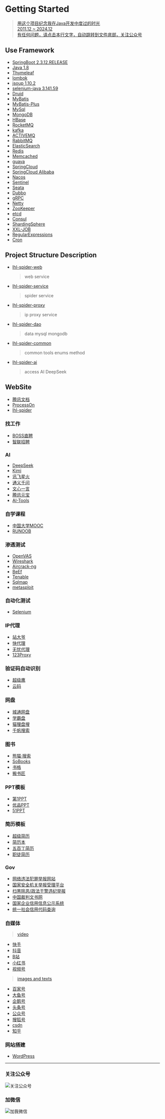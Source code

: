 # Getting Started
  > [用这个项目纪念我在Java开发中度过的时光](#getting-started)\
  > [2011.12  ~ 2024.12](#getting-started)\
  > [有任何问题，请点击本行文字，自动跳转到文件底部，关注公众号](#关注公众号)
## Use Framework
* [SpringBoot 2.3.12.RELEASE](https://spring.io/projects/spring-boot)
* [Java 1.8](https://www.oracle.com/java/technologies/downloads/#java8)
* [Thymeleaf](https://www.thymeleaf.org/)
* [lombok](https://projectlombok.org/)
* [jsoup 1.10.2](https://jsoup.org/)
* [selenium-java 3.141.59](https://www.selenium.dev/)
* [Druid](https://druid.apache.org/)
* [MyBatis](https://blog.mybatis.org/)
* [MyBatis-Plus](https://baomidou.com/)
* [MySql](https://dev.mysql.com/downloads/mysql/)
* [MongoDB](https://www.mongodb.com/try/download/community)
* [HBase](https://hbase.apache.org/)
* [RocketMQ](https://rocketmq.apache.org/)
* [kafka](https://kafka.apache.org/)
* [ACTIVEMQ](https://activemq.apache.org/)
* [RabbitMQ](https://www.rabbitmq.com/)
* [ElasticSearch](https://www.elastic.co/cn/elasticsearch)
* [Redis](https://redis.io/)
* [Memcached](https://memcached.org/)
* [guava](https://github.com/google/guava)
* [SpringCloud](https://spring.io/projects/spring-cloud)
* [SpringCloud Alibaba](https://github.com/alibaba/spring-cloud-alibaba)
* [Nacos](https://nacos.io/)
* [Sentinel](https://sentinelguard.io/zh-cn/)
* [Seata](https://seata.apache.org/)
* [Dubbo](https://cn.dubbo.apache.org/zh-cn/)
* [gRPC](https://grpc.io/)
* [Netty](https://netty.io/)
* [ZooKeeper](https://zookeeper.apache.org/index.html)
* [etcd](https://etcd.io/)
* [Consul](https://www.consul.io/)
* [ShardingSphere](https://shardingsphere.apache.org/)
* [XXL-JOB](https://www.xuxueli.com/xxl-job/)
* [RegularExpressions](RegularExpressions.md)
* [Cron](Cron.md)
## Project Structure Description
* [lhl-spider-web]()
    > web service
* [lhl-spider-service]()
    > spider service
* [lhl-spider-proxy]()
    > ip proxy service
* [lhl-spider-dao]()
    > data mysql mongodb
* [lhl-spider-common]()
    > common tools enums method
* [lhl-spider-ai]()
    > access AI  DeepSeek

## WebSite
* [腾讯文档](https://docs.qq.com/)
* [ProcessOn](https://www.processon.com/)
* [lhl-spider](https://github.com/mirror-lhl/lhl-spider)
### 找工作
* [BOSS直聘](https://www.zhipin.com/)
* [智联招聘](https://www.zhaopin.com/)
### AI
* [DeepSeek](https://deepseek.com/)
* [Kimi](https://www.moonshot.cn/)
* [讯飞星火](https://xinghuo.xfyun.cn/)
* [通义千问](https://tongyi.aliyun.com/)
* [文心一言](https://yiyan.baidu.com/)
* [腾讯元宝](https://yuanbao.tencent.com/)
* [AI-Tools](https://ai-bot.cn/)
### 自学课程
* [中国大学MOOC](https://www.icourse163.org/)
* [RUNOOB](https://www.runoob.com/)
### 渗透测试
* [OpenVAS](https://www.openvas.org/)
* [Wireshark](https://www.wireshark.org/)
* [Aircrack-ng](https://www.aircrack-ng.org/)
* [BeEf](https://beefproject.com/)
* [Tenable](https://www.tenable.com/try)
* [Sqlmap](https://sqlmap.org/)
* [metasploit](https://www.metasploit.com/)
### 自动化测试
* [Selenium](https://www.selenium.dev/)
### IP代理
* [站大爷](https://www.zdaye.com/)
* [快代理](https://www.kuaidaili.com/)
* [无忧代理](https://www.data5u.com/)
* [123Proxy](https://www.123proxy.cn/)
### 验证码自动识别
* [超级鹰](https://www.chaojiying.com/)
* [云码](https://www.jfbym.com/)
### 网盘
* [城通网盘](https://union.ctfile.com/)
* [学霸盘](https://www.xuebapan.com/)
* [猫狸盘搜](https://www.alipansou.com/)
* [千帆搜索](https://pan.qianfan.app/)
### 图书
* [熊猫·搜索](https://xmsoushu.com/)
* [SoBooks](https://sobooks.cc/)
* [书格](https://www.shuge.org/)
* [搬书匠](http://www.banshujiang.cn/)
### PPT模板
* [第1PPT](https://www.1ppt.com/)
* [优品PPT](https://www.ypppt.com/)
* [51PPT](https://www.51pptmoban.com/)
### 简历模板
* [超级简历](https://www.wondercv.com/)
* [简历本](https://www.jianliben.com/)
* [五百丁简历](https://www.500d.me/)
* [职徒简历](https://www.52cv.com/)
### Gov
* [网络违法犯罪举报网站](https://cyberpolice.mps.gov.cn/)
* [国家安全机关举报受理平台](https://www.12339.gov.cn/)
* [扫黑除恶/政法干警违纪举报](http://www.12337.gov.cn/)
* [中国裁判文书网](https://wenshu.court.gov.cn/)
* [国家企业信用信息公示系统](https://www.gsxt.gov.cn/)
* [统一社会信用代码查询](https://www.cods.org.cn/)
### 自媒体
> [video]()
* [快手](https://cp.kuaishou.com/profile)
* [抖音](https://creator.douyin.com/)
* [B站](https://member.bilibili.com/)
* [小红书](https://creator.xiaohongshu.com/)
* [视频号](https://channels.weixin.qq.com/)
> [images and texts]()
* [百家号](https://baijiahao.baidu.com/)
* [大鱼号](https://mp.dayu.com/)
* [企鹅号](https://om.qq.com/userAuth/index)
* [头条号](https://mp.toutiao.com/)
* [公众号](https://mp.weixin.qq.com/)
* [搜狐号](https://mp.sohu.com/)
* [csdn](https://blog.csdn.net/lvhonglei1987)
* [知乎](https://www.zhihu.com/people/lu-hong-lei-57)
### 网站搭建
* [WordPress](https://wordpress.org/download/)
---
### 关注公众号

[//]: # (<img src="gongzhonghao.png" alt="关注公众号">)
![关注公众号](gongzhonghao.png)
### 加微信
![加我微信](Wechat.jpg)

